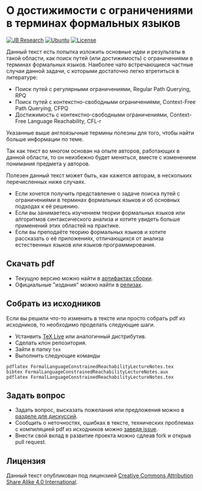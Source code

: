 # О достижимости с ограничениями в терминах формальных языков

[![JB Research](https://jb.gg/badges/research-flat-square.svg)](https://research.jetbrains.org/)
[![Ubuntu](https://github.com/JetBrains-Research/FormalLanguageConstrainedReachability-LectureNotes/actions/workflows/main.yml/badge.svg?branch=main)](https://github.com/JetBrains-Research/FormalLanguageConstrainedReachability-LectureNotes/actions/workflows/main.yml)
[![License](https://img.shields.io/badge/license-CC--BY--SA--4.0-orange)](https://github.com/JetBrains-Research/FormalLanguageConstrainedReachability-LectureNotes/blob/master/LICENSE.txt)

Данный текст есть попытка изложить основные идеи и результаты в такой области, как поиск путей (или достижимость) с ограничениями в терминах формальных языков. Наиболее чато встречающиеся частные случаи данной задачи, с которыми достаточно легко втретиться в литературе:
- Поиск путей с регулярными ограничениями, Regular Path Querying, RPQ
- Поиск путей с контекстно-свободными ограничениями, Context-Free Path Querying, CFPQ
- Достижимость с контекстно-свободными ограничениями, Context-Free Language Reachability, CFL-r

Указанные выше англоязычные термины полезны для того, чтобы найти больше информации по теме.

Так как текст во многом основан на опыте авторов, работающих в данной области, то он неизбежно будет меняться, вместе с изменением понимания предмета у авторов. 

Полезен данный текст может быть, как кажется авторам, в нескольких перечисленных ниже случаях.
- Если хочется получить представление о задаче поиска путей с ограничениями в терминах формальных языков и об основных подходах к её решению.
- Если вы занимаетесь изучением теории формальных языков или алгоритмов синтаксического анализа и хотите увидеть больше применений этих областей на практике.
- Если вы преподаёте теорию формальных языков и хотите рассказать о её приложениях, отличающихся от анализа естественных языков или языков программирования.

## Скачать pdf

* Текущую версию можно найти в [артифактах сборки](https://github.com/JetBrains-Research/FormalLanguageConstrainedReachability-LectureNotes/actions/runs/1004758399).
* Официальные "издания" можно найти в [релизах](https://github.com/JetBrains-Research/FormalLanguageConstrainedReachability-LectureNotes/releases).

## Собрать из исходников

Если вы решили что-то изменить в тексте или просто собрать pdf из исходников, то необходимо проделать следующие шаги.
- Устанвить [TeX Live](https://tug.org/texlive/) или аналогичный дистрибутив.
- Сделать клон репозитория.
- Зайти в папку ```tex```
- Выполнить следующие команды
```
pdflatex FormalLanguageConstrainedReachabilityLectureNotes.tex
bibtex FormalLanguageConstrainedReachabilityLectureNotes.aux
pdflatex FormalLanguageConstrainedReachabilityLectureNotes.tex
```


## Задать вопрос

- Задать вопрос, высказать пожелания или предложения можно в [разделе для дискуссий](https://github.com/JetBrains-Research/FormalLanguageConstrainedReachability-LectureNotes/discussions).
- Сообщить о неточностях, ошибках в тексте, технических проблемах с компиляцией pdf из исходников можно [заведя issue](https://github.com/JetBrains-Research/FormalLanguageConstrainedReachability-LectureNotes/issues).
- Внести свой вклад в развитие проекта можно сдлеав fork и открыв pull request.

## Лицензия
Данный текст опубликован под лицензией [Creative Commons Attribution Share Alike 4.0 International](https://github.com/JetBrains-Research/FormalLanguageConstrainedReachability-LectureNotes/blob/main/LICENSE.txt).
